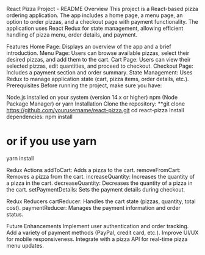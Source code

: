 React Pizza Project - README
Overview
This project is a React-based pizza ordering application. The app includes a home page, a menu page, an option to order pizzas, and a checkout page with payment functionality. The application uses React Redux for state management, allowing efficient handling of pizza menu, order details, and payment.

Features
Home Page: Displays an overview of the app and a brief introduction.
Menu Page: Users can browse available pizzas, select their desired pizzas, and add them to the cart.
Cart Page: Users can view their selected pizzas, edit quantities, and proceed to checkout.
Checkout Page: Includes a payment section and order summary.
State Management: Uses Redux to manage application state (cart, pizza items, order details, etc.).
Prerequisites
Before running the project, make sure you have:

Node.js installed on your system (version 14.x or higher)
npm (Node Package Manager) or yarn
Installation
Clone the repository:
**git clone https://github.com/yourusername/react-pizza.git
cd react-pizza
Install dependencies:
npm install
# or if you use yarn
yarn install

Redux Actions
addToCart: Adds a pizza to the cart.
removeFromCart: Removes a pizza from the cart.
increaseQuantity: Increases the quantity of a pizza in the cart.
decreaseQuantity: Decreases the quantity of a pizza in the cart.
setPaymentDetails: Sets the payment details during checkout.

Redux Reducers
cartReducer: Handles the cart state (pizzas, quantity, total cost).
paymentReducer: Manages the payment information and order status.

Future Enhancements
Implement user authentication and order tracking.
Add a variety of payment methods (PayPal, credit card, etc.).
Improve UI/UX for mobile responsiveness.
Integrate with a pizza API for real-time pizza menu updates.



